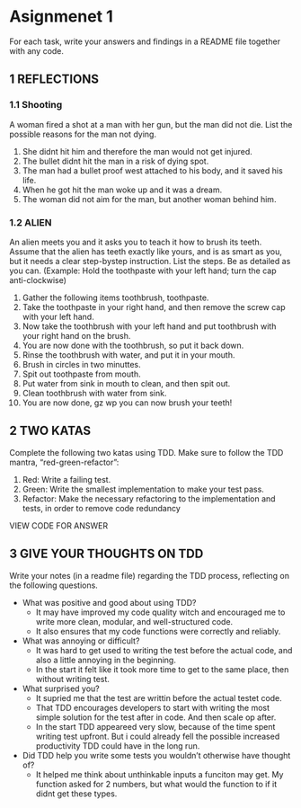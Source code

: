 # Asignmenet 1

For each task, write your answers and findings in a README file together with any
code.

## 1 REFLECTIONS

### 1.1 Shooting 
A woman fired a shot at a man with her gun, but the man did not die. List the possible
reasons for the man not dying.

1. She didnt hit him and therefore the man would not get injured.
2. The bullet didnt hit the man in a risk of dying spot.
3. The man had a bullet proof west attached to his body, and it saved his life.
4. When he got hit the man woke up and it was a dream.
5. The woman did not aim for the man, but another woman behind him.

### 1.2 ALIEN
An alien meets you and it asks you to teach it how to brush its teeth. Assume that the
alien has teeth exactly like yours, and is as smart as you, but it needs a clear step-bystep instruction. List the steps. Be as detailed as you can. (Example: Hold the
toothpaste with your left hand; turn the cap
anti-clockwise)

1. Gather the following items toothbrush, toothpaste.
2. Take the toothpaste in your right hand, and then remove the screw cap with your left hand.
3. Now take the toothbrush with your left hand and put toothbrush with your right hand on the brush.
4. You are now done with the toothbrush, so put it back down.
5. Rinse the toothbrush with water, and put it in your mouth.
6. Brush in circles in two minuttes.
7. Spit out toothpaste from mouth.
8. Put water from sink in mouth to clean, and then spit out.
9. Clean toothbrush with water from sink.
10. You are now done, gz wp you can now brush your teeth!

## 2 TWO KATAS 
Complete the following two katas using TDD. Make sure to follow the TDD mantra,
“red-green-refactor”:
1. Red: Write a failing test.
2. Green: Write the smallest implementation to make your test pass.
3. Refactor: Make the necessary refactoring to the implementation and tests, in
order to remove code redundancy

VIEW CODE FOR ANSWER

## 3 GIVE YOUR THOUGHTS ON TDD 
Write your notes (in a readme file) regarding the TDD process, reflecting on the
following questions.

* What was positive and good about using TDD?
    - It may have improved my code quality witch and encouraged me to write more clean, modular, and well-structured code.
    - It also ensures that my code functions were correctly and reliably.
* What was annoying or difficult?
    - It was hard to get used to writing the test before the actual code, and also a little annoying in the beginning.
    - In the start it felt like it took more time to get to the same place, then without writing test.
* What surprised you?
    - It supried me that the test are writtin before the actual testet code.
    - That TDD encourages developers to start with writing the most simple solution for the test after in code. And then scale op after.
    - In the start TDD appeareed very slow, because of the time spent writing test upfront. But i could already fell the possible increased productivity TDD could have in the long run.
* Did TDD help you write some tests you wouldn’t otherwise have thought of?
    - It helped me think about unthinkable inputs a funciton may get. My function asked for 2 numbers, but what would the function to if it didnt get these types.


